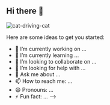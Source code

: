 ## Hi there    👋

![cat-driving-cat](https://github.com/user-attachments/assets/cab60e9c-ddde-433b-886f-5e4758b7e65f)

Here are some ideas to get you started:

- 🔭 I’m currently working on ...
- 🌱 I’m currently learning ...
- 👯 I’m looking to collaborate on ...
- 🤔 I’m looking for help with ...
- 💬 Ask me about ...
- 📫 How to reach me: ...
- 😄 Pronouns: ...
- ⚡ Fun fact: ...
-->
